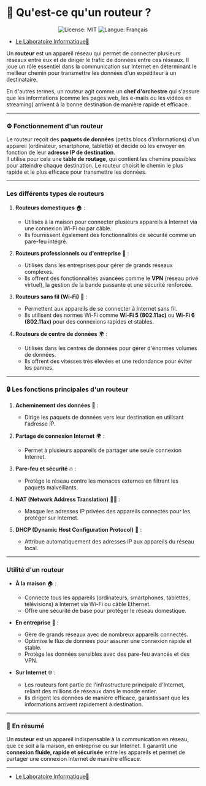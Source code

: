 # 📡 **Qu'est-ce qu'un routeur ?**  
<p align="center">
  <img src="https://img.shields.io/badge/License-MIT-blue.svg" alt="License: MIT" />
  <img src="https://img.shields.io/badge/langue-français-blue.svg" alt="Langue: Français" />
</p>

- [Le Laboratoire Informatique🔬](/Docs.md)

Un **routeur** est un appareil réseau qui permet de connecter plusieurs réseaux entre eux et de diriger le trafic de données entre ces réseaux. Il joue un rôle essentiel dans la communication sur Internet en déterminant le meilleur chemin pour transmettre les données d'un expéditeur à un destinataire.  

En d'autres termes, un routeur agit comme un **chef d'orchestre** qui s'assure que les informations (comme les pages web, les e-mails ou les vidéos en streaming) arrivent à la bonne destination de manière rapide et efficace.  

---

### ⚙️ **Fonctionnement d'un routeur**  

Le routeur reçoit des **paquets de données** (petits blocs d'informations) d'un appareil (ordinateur, smartphone, tablette) et décide où les envoyer en fonction de leur **adresse IP de destination**.  
Il utilise pour cela une **table de routage**, qui contient les chemins possibles pour atteindre chaque destination. Le routeur choisit le chemin le plus rapide et le plus efficace pour transmettre les données.  

---

### **Les différents types de routeurs**  

1. **Routeurs domestiques** 🏠 :  
   - Utilisés à la maison pour connecter plusieurs appareils à Internet via une connexion Wi-Fi ou par câble.  
   - Ils fournissent également des fonctionnalités de sécurité comme un pare-feu intégré.  

2. **Routeurs professionnels ou d'entreprise** 🏢 :  
   - Utilisés dans les entreprises pour gérer de grands réseaux complexes.  
   - Ils offrent des fonctionnalités avancées comme le **VPN** (réseau privé virtuel), la gestion de la bande passante et une sécurité renforcée.  

3. **Routeurs sans fil (Wi-Fi)** 📶 :  
   - Permettent aux appareils de se connecter à Internet sans fil.  
   - Ils utilisent des normes Wi-Fi comme **Wi-Fi 5 (802.11ac)** ou **Wi-Fi 6 (802.11ax)** pour des connexions rapides et stables.  

4. **Routeurs de centre de données** 🌍 :  
   - Utilisés dans les centres de données pour gérer d'énormes volumes de données.  
   - Ils offrent des vitesses très élevées et une redondance pour éviter les pannes.  

---

### 🔒 **Les fonctions principales d'un routeur**  

1. **Acheminement des données** 📡 :  
   - Dirige les paquets de données vers leur destination en utilisant l'adresse IP.  

2. **Partage de connexion Internet** 🌍 :  
   - Permet à plusieurs appareils de partager une seule connexion Internet.  

3. **Pare-feu et sécurité** 🔥 :  
   - Protège le réseau contre les menaces externes en filtrant les paquets malveillants.  

4. **NAT (Network Address Translation)** 🕵️‍♂️ :  
   - Masque les adresses IP privées des appareils connectés pour les protéger sur Internet.  

5. **DHCP (Dynamic Host Configuration Protocol)** 🔢 :  
   - Attribue automatiquement des adresses IP aux appareils du réseau local.  

---

### **Utilité d'un routeur**  

- **À la maison** 🏠 :  
  - Connecte tous les appareils (ordinateurs, smartphones, tablettes, télévisions) à Internet via Wi-Fi ou câble Ethernet.  
  - Offre une sécurité de base pour protéger le réseau domestique.  

- **En entreprise** 💼 :  
  - Gère de grands réseaux avec de nombreux appareils connectés.  
  - Optimise le flux de données pour assurer une connexion rapide et stable.  
  - Protège les données sensibles avec des pare-feu avancés et des VPN.  

- **Sur Internet** 🌐 :  
  - Les routeurs font partie de l'infrastructure principale d'Internet, reliant des millions de réseaux dans le monde entier.  
  - Ils dirigent les données de manière efficace, garantissant que les informations arrivent rapidement à destination.  

---

### 🎯 **En résumé**  

Un **routeur** est un appareil indispensable à la communication en réseau, que ce soit à la maison, en entreprise ou sur Internet. Il garantit une **connexion fluide, rapide et sécurisée** entre les appareils et permet de partager une connexion Internet de manière efficace.  

---
- [Le Laboratoire Informatique🔬](/Docs.md)